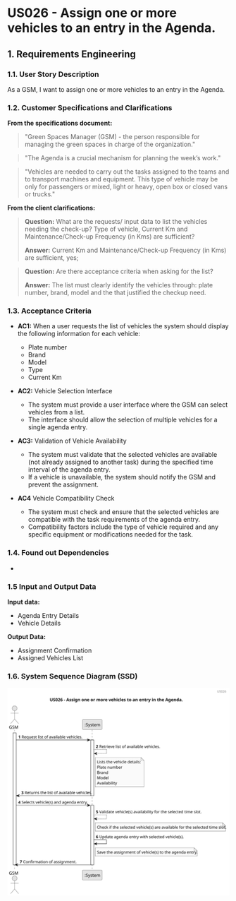# US026 - Assign one or more vehicles to an entry in the Agenda.


## 1. Requirements Engineering

### 1.1. User Story Description

As a GSM, I want to assign one or more vehicles to an entry in the Agenda.

### 1.2. Customer Specifications and Clarifications 

**From the specifications document:**

> "Green Spaces Manager (GSM) - the person responsible for managing the green spaces in charge of the organization."

> "The Agenda is a crucial mechanism for planning the week’s work."

> "Vehicles are needed to carry out the tasks assigned to the teams and to
transport machines and equipment. This type of vehicle may be only for
passengers or mixed, light or heavy, open box or closed vans or trucks."


**From the client clarifications:**

> **Question:** What are the requests/ input data to list the vehicles needing the check-up?
> Type of vehicle, Current Km and Maintenance/Check-up Frequency (in Kms) are sufficient?
>
> **Answer:** Current Km and Maintenance/Check-up Frequency (in Kms) are sufficient, yes;

> **Question:** Are there acceptance criteria when asking for the list?
>
> **Answer:** The list must clearly identify the vehicles through: plate number, brand, model and the that justified the checkup need.

### 1.3. Acceptance Criteria

* **AC1:** When a user requests the list of vehicles the system should display the following information for each vehicle:

    * Plate number
    * Brand 
    * Model
    * Type
    * Current Km
  
* **AC2:** Vehicle Selection Interface

  * The system must provide a user interface where the GSM can select vehicles from a list.
  * The interface should allow the selection of multiple vehicles for a single agenda entry.

* **AC3:** Validation of Vehicle Availability
  * The system must validate that the selected vehicles are available (not already assigned to another task) during the specified time interval of the agenda entry.
  * If a vehicle is unavailable, the system should notify the GSM and prevent the assignment.

* **AC4** Vehicle Compatibility Check
  * The system must check and ensure that the selected vehicles are compatible with the task requirements of the agenda entry.
  * Compatibility factors include the type of vehicle required and any specific equipment or modifications needed for the task.


### 1.4. Found out Dependencies

* 

### 1.5 Input and Output Data
	
**Input data:**

* Agenda Entry Details
* Vehicle Details

**Output Data:**

* Assignment Confirmation
* Assigned Vehicles List

### 1.6. System Sequence Diagram (SSD)

![us026](svg/us026-sequence_diagram.svg)


